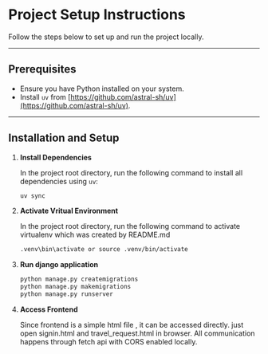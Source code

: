 # Project Setup Instructions

Follow the steps below to set up and run the project locally.

---

## Prerequisites

- Ensure you have Python installed on your system.
- Install `uv` from [https://github.com/astral-sh/uv](https://github.com/astral-sh/uv).

---

## Installation and Setup

1. **Install Dependencies**
   
   In the project root directory, run the following command to install all dependencies using `uv`:
   ```bash
   uv sync
2. **Activate Vritual Environment**
    
    In the project root directory, run the following command to activate virtualenv which was created by README.md

    ```bash
    .venv\bin\activate or source .venv/bin/activate
3. **Run django application**
    ```bash
    python manage.py createmigrations
    python manage.py makemigrations
    python manage.py runserver
4. **Access Frontend**
    
    Since frontend is a simple html file , it can be accessed directly.
    just open signin.html and travel_request.html in browser. All communication happens through fetch api with CORS enabled locally.